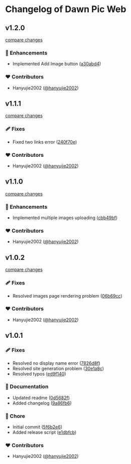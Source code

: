 # Changelog of Dawn Pic Web

## v1.2.0

[compare changes](https://github.com/dawn-pic/DawnPic-web/compare/v1.1.1...v1.2.0)

### 🚀 Enhancements

- Implemented Add Image button ([a30abd4](https://github.com/dawn-pic/DawnPic-web/commit/a30abd4))

### ❤️ Contributors

- Hanyujie2002 ([@hanyujie2002](http://github.com/hanyujie2002))

## v1.1.1

[compare changes](https://github.com/dawn-pic/DawnPic-web/compare/v1.1.0...v1.1.1)

### 🩹 Fixes

- Fixed two links error ([240f70e](https://github.com/dawn-pic/DawnPic-web/commit/240f70e))

### ❤️ Contributors

- Hanyujie2002 ([@hanyujie2002](http://github.com/hanyujie2002))

## v1.1.0

[compare changes](https://github.com/dawn-pic/DawnPic-web/compare/v1.0.2...v1.1.0)

### 🚀 Enhancements

- Implemented multiple images uploading ([cbb49bf](https://github.com/dawn-pic/DawnPic-web/commit/cbb49bf))

### ❤️ Contributors

- Hanyujie2002 ([@hanyujie2002](http://github.com/hanyujie2002))

## v1.0.2

[compare changes](https://github.com/dawn-pic/DawnPic-web/compare/v1.0.1...v1.0.2)

### 🩹 Fixes

- Resolved images page rendering problem ([06b69cc](https://github.com/dawn-pic/DawnPic-web/commit/06b69cc))

### ❤️ Contributors

- Hanyujie2002 ([@hanyujie2002](http://github.com/hanyujie2002))

## v1.0.1


### 🩹 Fixes

- Resolved no display name error ([7826d8f](https://github.com/dawn-pic/DawnPic-web/commit/7826d8f))
- Resolved site generation problem ([30e1a8c](https://github.com/dawn-pic/DawnPic-web/commit/30e1a8c))
- Resolved typos ([ed9f140](https://github.com/dawn-pic/DawnPic-web/commit/ed9f140))

### 📖 Documentation

- Updated readme ([0d5682f](https://github.com/dawn-pic/DawnPic-web/commit/0d5682f))
- Added changelog ([9a86fb6](https://github.com/dawn-pic/DawnPic-web/commit/9a86fb6))

### 🏡 Chore

- Initial commit ([5f6b2e6](https://github.com/dawn-pic/DawnPic-web/commit/5f6b2e6))
- Added release script ([e1dbfcb](https://github.com/dawn-pic/DawnPic-web/commit/e1dbfcb))

### ❤️ Contributors

- Hanyujie2002 ([@hanyujie2002](http://github.com/hanyujie2002))

